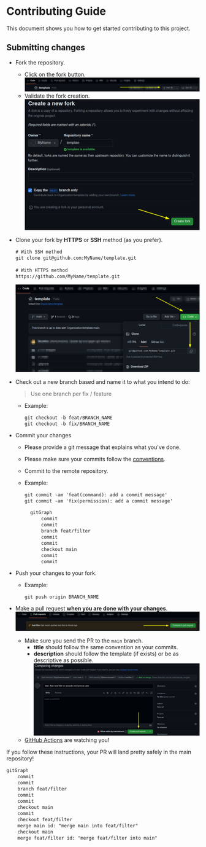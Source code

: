 # Contributing Guide

This document shows you how to get started contributing to this project.

## Submitting changes

- Fork the repository.
    - Click on the fork button. ![](./docs/images/code_fork_button.png)
    - Validate the fork creation. ![](./docs/images/create_fork_button.png)
- Clone your fork by **HTTPS** or **SSH** method (as you prefer).
  ```shell
  # With SSH method
  git clone git@github.com:MyName/template.git

  # With HTTPS method
  https://github.com/MyName/template.git
  ```
  ![](./docs/images/fork_clone_button.png)
- Check out a new branch based and name it to what you intend to do:
  > Use one branch per fix / feature
    - Example:
      ```shell
      git checkout -b feat/BRANCH_NAME
      git checkout -b fix/BRANCH_NAME
      ```
- Commit your changes
    - Please provide a git message that explains what you've done.
    - Please make sure your commits follow the [conventions](https://www.conventionalcommits.org/).
    - Commit to the remote repository.
    - Example:
      ```shell
      git commit -am 'feat(command): add a commit message'
      git commit -am 'fix(permission): add a commit message'
      ```

      ```mermaid
        gitGraph
            commit
            commit
            branch feat/filter
            commit
            commit
            checkout main
            commit
            commit
      ```

- Push your changes to your fork.
    - Example:
      ```shell
      git push origin BRANCH_NAME
      ```

- Make a pull request **when you are done with your changes**. ![](./docs/images/fork_create_pull_request.png)
    - Make sure you send the PR to the `main` branch.
        - **title** should follow the same convention as your commits.
        - **description** should follow the template (if exists) or be as descriptive as
          possible. ![](./docs/images/fork_create_pull_request_validation.png)
    - [GitHub Actions](https://docs.github.com/en/actions) are watching you!

If you follow these instructions, your PR will land pretty safely in the main repository!

```mermaid
gitGraph
    commit
    commit
    branch feat/filter
    commit
    commit
    checkout main
    commit
    checkout feat/filter
    merge main id: "merge main into feat/filter"
    checkout main
    merge feat/filter id: "merge feat/filter into main"
```
